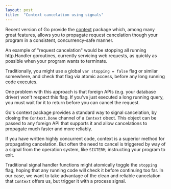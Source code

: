 ```yaml
---
layout: post
title:  "Context cancelation using signals"
---
```


Recent version of Go provide the [context](https://golang.org/pkg/context/)
package which, among many great features, allows you to propagate request
cancelation though your program in a consistent, concurrency-safe manner.

An example of "request cancelation" would be stopping all running http.Handler
goroutines, currently servicing web requests, as quickly as possible when your
program wants to terminate.

Traditionally, you might use a global `var stopping = false` flag or similar
somewhere, and check that flag via atomic access, before any long running code
executes.

One problem with this approach is that foreign APIs (e.g. your database driver)
won't respect this flag. If you've just executed a long running query, you must
wait for it to return before you can cancel the request.

Go's context package provides a standard way to signal cancelation, by closing
the `Context.Done` channel of a `Context` obect. This object can be passed to
any foreign API that supports it and allow cancelations to propagate much
faster and more reliably.

If you have written highly concurrent code, context is a superior method for
propagating cancelation. But often the need to cancel is triggered by way of
a signal from the operation system, like `SIGTERM`, instructing your program to
exit.

Traditional signal handler functions might atomically toggle the `stopping`
flag, hoping that any running code will check it before continuing too far. In
our case, we want to take advantage of the clean and reliable cancelation that
`Context` offers us, but trigger it with a process signal.

